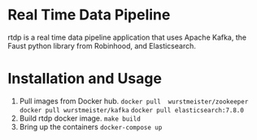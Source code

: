 # Real Time Data Pipeline

rtdp is a real time data pipeline application that uses Apache Kafka, the Faust python library from Robinhood, and Elasticsearch.

# Installation and Usage

1. Pull images from Docker hub.
	`docker pull  wurstmeister/zookeeper`
	`docker pull wurstmeister/kafka`
	`docker pull elasticsearch:7.8.0`
2. Build rtdp docker image.
	`make build`
3. Bring up the containers
	`docker-compose up`

